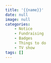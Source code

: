 ```yaml
---
title: '{{name}}'
date: null
image: null
categories:
    - Notice
    - Fundraising
    - Badges
    - Things to do
    - TV show
tags: []
---
```


